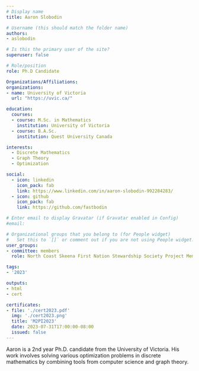 ```yaml
---
# Display name
title: Aaron Slobodin

# Username (this should match the folder name)
authors:
- aslobodin

# Is this the primary user of the site?
superuser: false

# Role/position
role: Ph.D Candidate

Organizations/Affiliations:
organizations:
- name: University of Victoria
  url: "https://uvic.ca/"

education:
  courses:
  - course: M.Sc. in Mathematics
    institution: University of Victoria
  - course: B.A.Sc.
    institution: Quest University Canada

interests:
  - Discrete Mathematics
  - Graph Theory
  - Optimization

social:
  - icon: linkedin
    icon_pack: fab
    link: https://www.linkedin.com/in/aaron-slobodin-992284283/
  - icon: github
    icon_pack: fab
    link: https://github.com/fastbodin

# Enter email to display Gravatar (if Gravatar enabled in Config)
#email:

# Organizational groups that you belong to (for People widget)
#   Set this to `[]` or comment out if you are not using People widget.
user_groups:
- committee: members
  role: North Coast Skeena First Nation Stewardship Society Project Member

tags:
- '2023'

outputs:
- html
- cert

certificates:
- file: './cert2023.pdf'
  img: './cert2023.png'
  title: 'M2PI2023'
  date: 2023-07-31T17:00:00-08:00
  issued: false
---
```

Aaron is a 2nd year Ph.D. candidate from the University of Victoria. His work
involves solving various optimization problems in discrete mathematics by
combining tools from computer science and graph theory.
